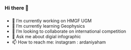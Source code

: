 ### Hi there 👋

###
- 🔭 I’m currently working on HMGF UGM
- 🌱 I’m currently learning Geophysics
- 👯 I’m looking to collaborate on international competition
- 💬 Ask me about digial infographic
- 📫 How to reach me: instagram : ardaniyaham 


